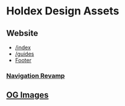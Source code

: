 # Holdex Design Assets

## Website

- [/index](https://www.figma.com/design/39MGGVIGQ1bL3FgVzuXEdC/Holdex?node-id=7355-63376&t=gg8CmTOHvTA9KGyC-4)
- [/guides](https://www.figma.com/file/39MGGVIGQ1bL3FgVzuXEdC/Holdex?type=design&node-id=7017%3A51989&mode=design&t=t0tAdHirdZn2fo9l-1)
- [Footer](https://www.figma.com/design/CmzSsZ0uYReTrxY9xEWKRr/Holdex--Copy-?node-id=11189-48289&t=WzECRB4mBpSb3EGm-1)

### [Navigation Revamp](https://www.figma.com/design/39MGGVIGQ1bL3FgVzuXEdC/Holdex?node-id=8378-79090&t=ROc6OA2JC5xZoRKI-1)

## [OG Images](https://www.figma.com/design/FXeotZ08JBRH3cSfSucp9K/Holdex-Social-Media-Templates?node-id=90-211&t=VC2al9zPTqHEAZwS-1)

